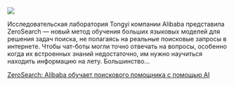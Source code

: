 <!--2025-05-11 13:46:14-->
<div class="yb">
  <div class="rss habr"><img src="https://habrastorage.org/getpro/habr/upload_files/877/ae1/506/877ae150654bd8eca5c7d232b1c86cd1.png" /><p>Исследовательская лаборатория Tongyi компании Alibaba представила ZeroSearch — новый метод обучения больших языковых моделей для решения задач поиска, не полагаясь на реальные поисковые запросы в интернете. Чтобы чат-боты могли точно отвечать на вопросы, особенно когда их встроенных знаний недостаточно, им нужно научиться находить информацию на лету. Большинство... <p class="titl"><a href="https://habr.com/ru/companies/bothub/news/908360/?utm_source=habrahabr&utm_medium=rss&utm_campaign=908360">ZeroSearch: Alibaba обучает поискового помощника с помощью AI</a></p></div>
</div>
